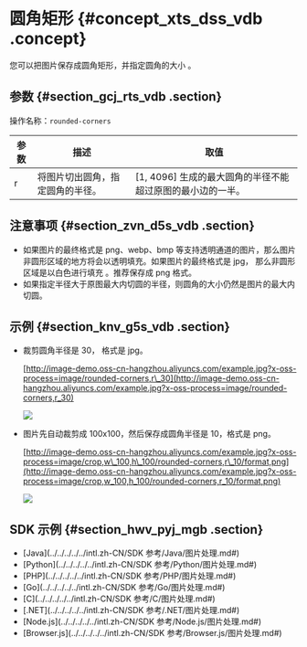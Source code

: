 # 圆角矩形 {#concept_xts_dss_vdb .concept}

您可以把图片保存成圆角矩形，并指定圆角的大小 。

## 参数 {#section_gcj_rts_vdb .section}

操作名称：`rounded-corners`

|参数|描述|取值|
|--|--|--|
|r|将图片切出圆角，指定圆角的半径。|\[1, 4096\] 生成的最大圆角的半径不能超过原图的最小边的一半。|

## 注意事项 {#section_zvn_d5s_vdb .section}

-   如果图片的最终格式是 png、webp、bmp 等支持透明通道的图片，那么图片非圆形区域的地方将会以透明填充。如果图片的最终格式是 jpg， 那么非圆形区域是以白色进行填充 。推荐保存成 png 格式。
-   如果指定半径大于原图最大内切圆的半径，则圆角的大小仍然是图片的最大内切圆。

## 示例 {#section_knv_g5s_vdb .section}

-   裁剪圆角半径是 30， 格式是 jpg。

    [http://image-demo.oss-cn-hangzhou.aliyuncs.com/example.jpg?x-oss-process=image/rounded-corners,r\_30](http://image-demo.oss-cn-hangzhou.aliyuncs.com/example.jpg?x-oss-process=image/rounded-corners,r_30)

    ![](http://static-aliyun-doc.oss-cn-hangzhou.aliyuncs.com/assets/img/4774/15484000072502_zh-CN.jpg)

-   图片先自动裁剪成 100x100，然后保存成圆角半径是 10，格式是 png。

    [http://image-demo.oss-cn-hangzhou.aliyuncs.com/example.jpg?x-oss-process=image/crop,w\_100,h\_100/rounded-corners,r\_10/format,png](http://image-demo.oss-cn-hangzhou.aliyuncs.com/example.jpg?x-oss-process=image/crop,w_100,h_100/rounded-corners,r_10/format,png)

    ![](http://static-aliyun-doc.oss-cn-hangzhou.aliyuncs.com/assets/img/4774/15484000072503_zh-CN.png)


## SDK 示例 {#section_hwv_pyj_mgb .section}

-   [Java](../../../../../intl.zh-CN/SDK 参考/Java/图片处理.md#)
-   [Python](../../../../../intl.zh-CN/SDK 参考/Python/图片处理.md#)
-   [PHP](../../../../../intl.zh-CN/SDK 参考/PHP/图片处理.md#)
-   [Go](../../../../../intl.zh-CN/SDK 参考/Go/图片处理.md#)
-   [C](../../../../../intl.zh-CN/SDK 参考/C/图片处理.md#)
-   [.NET](../../../../../intl.zh-CN/SDK 参考/.NET/图片处理.md#)
-   [Node.js](../../../../../intl.zh-CN/SDK 参考/Node.js/图片处理.md#)
-   [Browser.js](../../../../../intl.zh-CN/SDK 参考/Browser.js/图片处理.md#)


